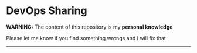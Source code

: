 # DevOps Sharing

**WARNING:** The content of this repository is my **personal knowledge**

Please let me know if you find something wrongs and I will fix that

---

